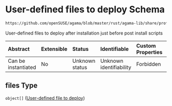 # User-defined files to deploy Schema

```txt
https://github.com/openSUSE/agama/blob/master/rust/agama-lib/share/profile.schema.json#/properties/files
```

User-defined files to deploy after installation just before post install scripts

| Abstract            | Extensible | Status         | Identifiable            | Custom Properties | Additional Properties | Access Restrictions | Defined In                                                          |
| :------------------ | :--------- | :------------- | :---------------------- | :---------------- | :-------------------- | :------------------ | :------------------------------------------------------------------ |
| Can be instantiated | No         | Unknown status | Unknown identifiability | Forbidden         | Allowed               | none                | [profile.schema.json\*](profile.schema.json "open original schema") |

## files Type

`object[]` ([User-defined file to deploy](profile-defs-user-defined-file-to-deploy.md))
